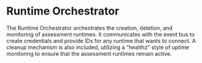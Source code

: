 # Runtime Orchestrator

The Runtime Orchestrator orchestrates the creation, deletion, and monitoring of assessment runtimes. It communicates with the event bus to create credentials and provide IDs for any runtime that wants to connect. A cleanup mechanism is also included, utilizing a "healthz" style of uptime monitoring to ensure that the assessment runtimes remain active.
